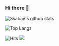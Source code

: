 ### Hi there 👋

![Ssabae's github stats](https://github-readme-stats.vercel.app/api?username=lsb156&show_icons=true)

![Top Langs](https://github-readme-stats.vercel.app/api/top-langs/?username=lsb156&layout=compact)

![Hits](https://hits.seeyoufarm.com/api/count/incr/badge.svg?url=https://velog.io/@lsb156)
![](https://komarev.com/ghpvc/?username=lsb156&color=blue)
